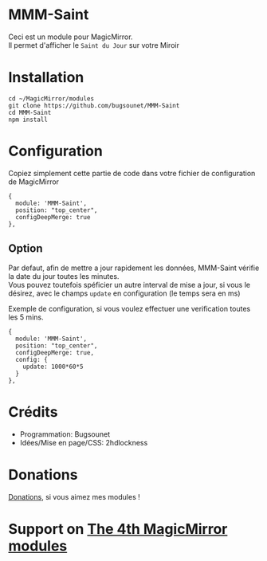 # MMM-Saint

Ceci est un module pour MagicMirror.<br>
Il permet d'afficher le `Saint du Jour` sur votre Miroir

# Installation

```
cd ~/MagicMirror/modules
git clone https://github.com/bugsounet/MMM-Saint
cd MMM-Saint
npm install
```

# Configuration

Copiez simplement cette partie de code dans votre fichier de configuration de MagicMirror

```
{
  module: 'MMM-Saint',
  position: "top_center",
  configDeepMerge: true
},
```

## Option

Par defaut, afin de mettre a jour rapidement les données, MMM-Saint vérifie la date du jour toutes les minutes.<br>
Vous pouvez toutefois spéficier un autre interval de mise a jour, si vous le désirez, avec le champs `update` en configuration (le temps sera en ms)

Exemple de configuration, si vous voulez effectuer une verification toutes les 5 mins.

```
{
  module: 'MMM-Saint',
  position: "top_center",
  configDeepMerge: true,
  config: {
    update: 1000*60*5
  }
},
```

# Crédits
  * Programmation: Bugsounet
  * Idées/Mise en page/CSS: 2hdlockness

# Donations
[Donations](https://www.paypal.com/cgi-bin/webscr?cmd=_s-xclick&hosted_button_id=TTHRH94Y4KL36&source=url), si vous aimez mes modules !

# Support on [The 4th MagicMirror modules](http://forum.bugsounet.fr)
